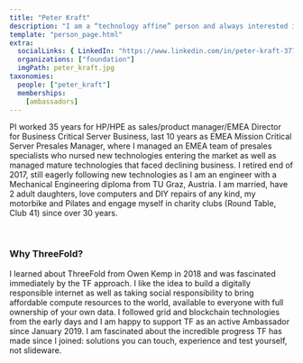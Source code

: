 ```yaml
---
title: "Peter Kraft"
description: "I am a “technology affine” person and always interested in new technologies and advances in IT technology, which I follow closely and try new solutions myself wherever possible."
template: "person_page.html"
extra:
  socialLinks: { LinkedIn: "https://www.linkedin.com/in/peter-kraft-3775931"}
  organizations: ["foundation"]
  imgPath: peter_kraft.jpg
taxonomies:
  people: ["peter_kraft"]
  memberships:
    [ambassadors]
---
```


PI worked 35 years for HP/HPE as sales/product manager/EMEA Director for Business Critical Server Business, last 10 years as EMEA Mission Critical Server Presales Manager, where I managed an EMEA team of presales specialists who nursed new technologies entering the market as well as managed mature technologies that faced declining business. I retired end of 2017, still eagerly following new technologies as I am an engineer with a Mechanical Engineering diploma from TU Graz, Austria. I am married, have 2 adult daughters, love computers and DIY repairs of any kind, my motorbike and Pilates and engage myself in charity clubs (Round Table, Club 41) since over 30 years.

<br>

### Why ThreeFold?

I learned about ThreeFold from Owen Kemp in 2018 and was fascinated immediately by the TF approach. I like the idea to build a digitally responsible internet as well as taking social responsibility to bring affordable compute resources to the world, available to everyone with full ownership of your own data. I followed grid and blockchain technologies from the early days and I am happy to support TF as an active Ambassador since January 2019. I am fascinated about the incredible progress  TF has made since I joined: solutions you can touch, experience and test yourself, not slideware.